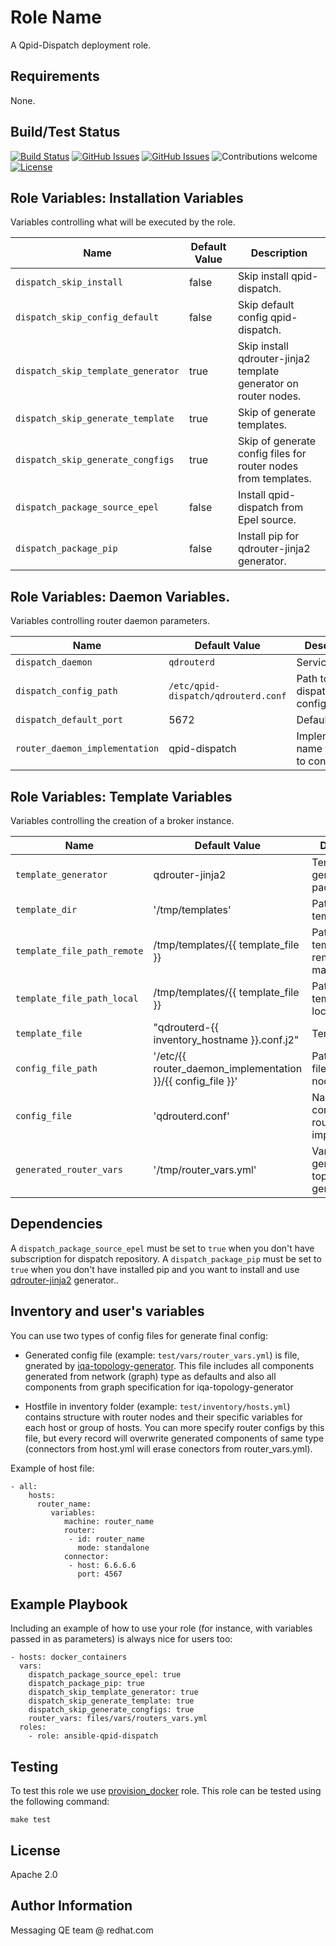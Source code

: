 Role Name
=========

A Qpid-Dispatch deployment role.

Requirements
------------

None.

Build/Test Status
------------

[![Build Status](https://travis-ci.org/rh-messaging-qe/ansible-qpid-dispatch.svg?branch=master)](https://travis-ci.org/rh-messaging-qe/ansible-qpid-dispatch)
[![GitHub Issues](https://img.shields.io/github/issues/rh-messaging-qe/ansible-qpid-dispatch.svg)](https://github.com/rh-messaging-qe/ansible-qpid-dispatch/issues)
[![GitHub Issues](https://img.shields.io/github/issues-pr/rh-messaging-qe/ansible-qpid-dispatch.svg)](https://github.com/rh-messaging-qe/ansible-qpid-dispatch/pulls)
![Contributions welcome](https://img.shields.io/badge/contributions-welcome-brightgreen.svg)
[![License](https://img.shields.io/badge/License-Apache%202.0-blue.svg)](https://opensource.org/licenses/Apache-2.0)

Role Variables: Installation Variables
--------------

Variables controlling what will be executed by the role.

| Name              | Default Value       | Description          |
|-------------------|---------------------|----------------------|
| `dispatch_skip_install` | false | Skip install qpid-dispatch. |
| `dispatch_skip_config_default` | false | Skip default config qpid-dispatch. |
| `dispatch_skip_template_generator` | true | Skip install qdrouter-jinja2 template generator on router nodes. |
| `dispatch_skip_generate_template` | true | Skip of generate templates. |
| `dispatch_skip_generate_congfigs` | true | Skip of generate config files for router nodes from templates. |
| `dispatch_package_source_epel` | false | Install qpid-dispatch from Epel source. |
| `dispatch_package_pip` | false | Install pip for qdrouter-jinja2 generator. |


Role Variables: Daemon Variables.
--------------

Variables controlling router daemon parameters.

| Name              | Default Value       | Description          |
|-------------------|---------------------|----------------------|
| `dispatch_daemon` | `qdrouterd` | Service name |
| `dispatch_config_path` | `/etc/qpid-dispatch/qdrouterd.conf` | Path to dispatch config file |
| `dispatch_default_port` | 5672 | Default port |
| `router_daemon_implementation` | qpid-dispatch | Implementation name for path to config file |


Role Variables: Template Variables
--------------

Variables controlling the creation of a broker instance.

| Name              | Default Value       | Description          |
|-------------------|---------------------|----------------------|
| `template_generator` | qdrouter-jinja2 | Template generator package name |
| `template_dir` | '/tmp/templates' | Path to dir for templates |
| `template_file_path_remote` | /tmp/templates/{{ template_file }} | Path to template on remote machine |
| `template_file_path_local` | /tmp/templates/{{ template_file }} | Path to template on local machine |
| `template_file` | "qdrouterd-{{ inventory_hostname }}.conf.j2" | Template name |
| `config_file_path` | '/etc/{{ router_daemon_implementation }}/{{ config_file }}' | Path to config file on router-node |
| `config_file` | 'qdrouterd.conf' | Name of config file for router implementation |
| `generated_router_vars` | '/tmp/router_vars.yml' | Variables generated by topology generator |

Dependencies
------------

A `dispatch_package_source_epel` must be set to `true` when you don't have subscription for dispatch repository.
A `dispatch_package_pip` must be set to `true` when you don't have installed pip and you want to install and use [qdrouter-jinja2](https://github.com/rh-messaging-qe/qdrouterd-jinja2) generator..

Inventory and user's variables
------------

You can use two types of config files for generate final config:

- Generated config file (example: `test/vars/router_vars.yml`) is file, gnerated by [iqa-topology-generator](https://github.com/rh-messaging-qe/iqa-topology-generator). This file includes all components generated from network (graph) type as defaults and also all components from graph specification for iqa-topology-generator

- Hostfile in inventory folder (example: `test/inventory/hosts.yml`) contains structure with router nodes and their specific variables for each host or group of hosts. You can more specify router configs by this file, but every record will overwrite generated components of same type (connectors from host.yml will erase conectors from router_vars.yml).

Example of host file:

	- all:
	    hosts:
	      router_name:
	         variables:
	            machine: router_name
	            router:
	             - id: router_name
	               mode: standalone
	            connector:
	             - host: 6.6.6.6
	               port: 4567

Example Playbook
----------------

Including an example of how to use your role (for instance, with variables passed in as parameters) is always nice for users too:

    - hosts: docker_containers
      vars:
        dispatch_package_source_epel: true
        dispatch_package_pip: true
        dispatch_skip_template_generator: true
        dispatch_skip_generate_template: true
        dispatch_skip_generate_congfigs: true
        router_vars: files/vars/routers_vars.yml
      roles:
        - role: ansible-qpid-dispatch


Testing
----------------

To test this role we use [provision_docker](https://github.com/chrismeyersfsu/provision_docker) role. This role can be tested using the following command:

```make test```

License
-------

Apache 2.0

Author Information
------------------

Messaging QE team @ redhat.com
